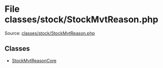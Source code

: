 File classes/stock/StockMvtReason.php
=========

Source: [classes/stock/StockMvtReason.php](https://github.com/PrestaShop/PrestaShop/blob/1.6.1.0/classes/stock/StockMvtReason.php)


Classes
-------

* [StockMvtReasonCore](class.StockMvtReasonCore.md)

